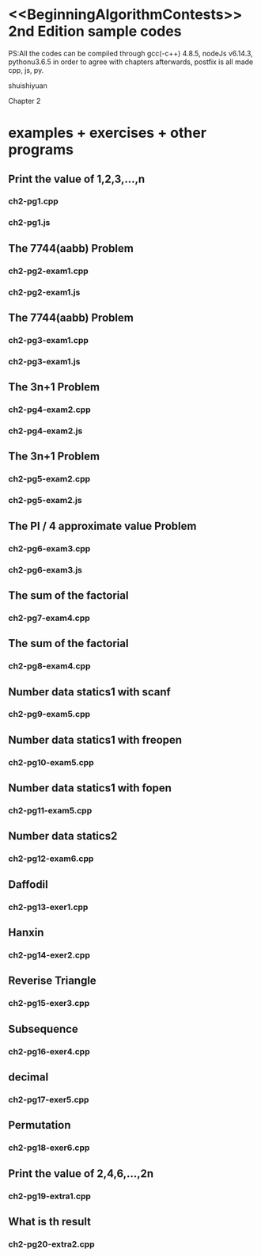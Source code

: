 ﻿&lt;&lt;BeginningAlgorithmContests>> 2nd Edition sample codes
============
PS:All the codes can be compiled through gcc(-c++) 4.8.5, nodeJs v6.14.3, pythonu3.6.5 in order to agree with chapters afterwards, postfix is all made cpp, js, py.

shuishiyuan

Chapter 2

examples + exercises + other programs
==============
## Print the value of 1,2,3,...,n
### ch2-pg1.cpp
### ch2-pg1.js

## The 7744(aabb) Problem
### ch2-pg2-exam1.cpp
### ch2-pg2-exam1.js

## The 7744(aabb) Problem
### ch2-pg3-exam1.cpp
### ch2-pg3-exam1.js

## The 3n+1 Problem
### ch2-pg4-exam2.cpp
### ch2-pg4-exam2.js

## The 3n+1 Problem
### ch2-pg5-exam2.cpp
### ch2-pg5-exam2.js

## The PI / 4 approximate value Problem
### ch2-pg6-exam3.cpp
### ch2-pg6-exam3.js

## The sum of the factorial
### ch2-pg7-exam4.cpp

## The sum of the factorial
### ch2-pg8-exam4.cpp

## Number data statics1 with scanf
### ch2-pg9-exam5.cpp

## Number data statics1 with freopen
### ch2-pg10-exam5.cpp

## Number data statics1 with fopen
### ch2-pg11-exam5.cpp

## Number data statics2
### ch2-pg12-exam6.cpp

## Daffodil
### ch2-pg13-exer1.cpp

## Hanxin
### ch2-pg14-exer2.cpp

## Reverise Triangle
### ch2-pg15-exer3.cpp

## Subsequence
### ch2-pg16-exer4.cpp

## decimal
### ch2-pg17-exer5.cpp

## Permutation
### ch2-pg18-exer6.cpp 

## Print the value of 2,4,6,...,2n
### ch2-pg19-extra1.cpp 

## What is th result
### ch2-pg20-extra2.cpp 
